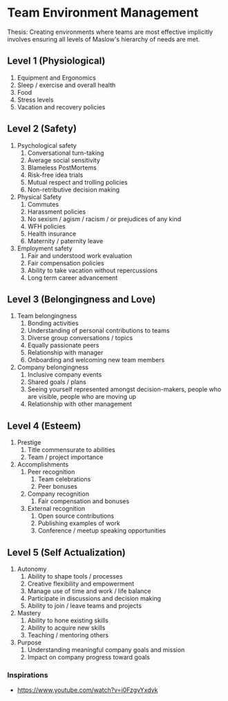 # Team Environment Management

Thesis: Creating environments where teams are most effective implicitly involves ensuring all levels of Maslow's
hierarchy of needs are met.

## Level 1 (Physiological)

1. Equipment and Ergonomics
1. Sleep / exercise and overall health
1. Food
1. Stress levels
1. Vacation and recovery policies

## Level 2 (Safety)

1. Psychological safety
    1. Conversational turn-taking
    1. Average social sensitivity
    1. Blameless PostMortems
    1. Risk-free idea trials
    1. Mutual respect and trolling policies
    1. Non-retributive decision making
1. Physical Safety
    1. Commutes
    1. Harassment policies
    1. No sexism / agism / racism / or prejudices of any kind
    1. WFH policies
    1. Health insurance
    1. Maternity / paternity leave
1. Employment safety
    1. Fair and understood work evaluation
    1. Fair compensation policies
    1. Ability to take vacation without repercussions
    1. Long term career advancement

## Level 3 (Belongingness and Love)

1. Team belongingness
    1. Bonding activities
    1. Understanding of personal contributions to teams
    1. Diverse group conversations / topics
    1. Equally passionate peers
    1. Relationship with manager
    1. Onboarding and welcoming new team members
1. Company belongingness
    1. Inclusive company events
    1. Shared goals / plans
    1. Seeing yourself represented amongst decision-makers, people who are visible, people who are moving up
    1. Relationship with other management

## Level 4 (Esteem)

1. Prestige
    1. Title commensurate to abilities
    1. Team / project importance
1. Accomplishments
    1. Peer recognition
        1. Team celebrations
        1. Peer bonuses
    1. Company recognition
        1. Fair compensation and bonuses
    1. External recognition
        1. Open source contributions
        1. Publishing examples of work
        1. Conference / meetup speaking opportunities

## Level 5 (Self Actualization)

1. Autonomy
    1. Ability to shape tools / processes
    1. Creative flexibility and empowerment
    1. Manage use of time and work / life balance
    1. Participate in discussions and decision making
    1. Ability to join / leave teams and projects
1. Mastery
    1. Ability to hone existing skills
    1. Ability to acquire new skills
    1. Teaching / mentoring others
1. Purpose
    1. Understanding meaningful company goals and mission
    1. Impact on company progress toward goals


### Inspirations

- https://www.youtube.com/watch?v=i0FzgvYxdvk
